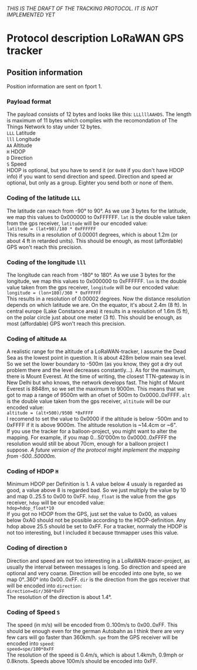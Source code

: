 *THIS IS THE DRAFT OF THE TRACKING PROTOCOL. IT IS NOT IMPLEMENTED YET*
# Protocol description LoRaWAN GPS tracker
## Position information
Position information are sent on fport 1.

### Payload format
The payload consists of 12 bytes and looks like this: `LLLlllAAHDS`. The length is maximum of 11 bytes which complies with the recomondation of The Things Network to stay under 12 bytes.  
`LLL` Latitude  
`lll` Longitude  
`AA` Altitude  
`H` HDOP  
`D` Direction  
`S` Speed  
HDOP is optional, but you have to send it (or `0x00` if you don't have HDOP info) if you want to send direction and speed. Direction and speed ar optional, but only as a group. Eighter you send both or none of them.

### Coding of the latitude `LLL`
The latitude can reach from -90° to 90°. As we use 3 bytes for the latitude, we map this values to 0x000000 to 0xFFFFFF. `lat` is the double value taken from the gps receiver, `latitude` will be our encoded value:  
```latitude = (lat+90)/180 * 0xFFFFFF```  
This results in a resolution of 0.00001 degrees, which is about 1.2m (or about 4 ft in retarded units). This should be enough, as most (affordable) GPS won't reach this precision.

### Coding of the longitude `lll`
The longitude can reach from -180° to 180°. As we use 3 bytes for the longitude, we map this values to 0x000000 to 0xFFFFFF. `lon` is the double value taken from the gps receiver, `longitude` will be our encoded value:  
```longitude = (lon+180)/360 * 0xFFFFFF```  
This results in a resolution of 0.00002 degrees. Now the distance resolution depends on which latitude we are. On the equator, it's about 2.4m (8 ft). In central europe (Lake Constance area) it results in a resolution of 1.6m (5 ft), on the polar circle just about one meter (3 ft). This should be enough, as most (affordable) GPS won't reach this precision.

### Coding of altitude `AA`
A realistic range for the altitude of a LoRaWAN-tracker, I assume the Dead Sea as the lowest point in question. It is about 428m below main sea level. So we set the lower boundary to -500m (as you know, they got a dry out problem there and the level decreases constantly...). As for the maximum, there is Mount Everest. At the time of writing, the closest TTN-gateway is in New Delhi but who knows, the network develops fast. The hight of Mount Everest is 8848m, so we set the maximum to 9000m. This means that we got to map a range of 9500m with an ofset of 500m to 0x0000..0xFFFF. `alt` is the double value taken from the gps receiver, `altitude` will be our encoded value:  
```altitude = (alt+500)/9500 *0xFFFF```  
I recomend to set the value to 0x0000 if the altitude is below -500m and to 0xFFFF if it is above 9000m. The altitude resolution is ~14.4cm or ~6".  
If you use the tracker for a balloon-project, you might want to alter the mapping. For example, if you map 0...50'000m to 0x0000..0xFFFF the resolution would still be about 70cm, enough for a balloon project I suppose. *A future version of the protocol might implement the mapping from -500..50000m.*

### Coding of HDOP `H`
Minimum HDOP per Definition is 1. A value below 4 usualy is regarded as good, a value above 8 is regarded bad. So we just multiply the value by 10 and map 0..25.5 to 0x00 to 0xFF. `hdop_float` is the value from the gps receiver, `hdop` will be our encoded value:  
```hdop=hdop_float*10```  
If you got no HDOP from the GPS, just set the value to 0x00, as values below 0xA0 should not be possible according to the HDOP-definition. Any hdop above 25.5 should be set to 0xFF. For a tracker, normaly the HDOP is not too interesting, but I included it because ttnmapper uses this value.

### Coding of direction `D`
Direction and speed are not too interesting in a LoRaWAN-tracer-project, as usually the interval between messages is long. So direction and speed are optional and very coarse. Direction will be encoded into one byte, so we map 0°..360° into 0x00..0xFF. `dir` is the direction from the gps receiver that will be encoded into `direction`:  
```direction=dir/360*0xFF```  
The resolution of the direction is about 1.4°.

### Coding of Speed `S`
The speed (in m/s) will be encoded from 0..100m/s to 0x00..0xFF. This should be enough even for the german Autobahn as I think there are very few cars will go faster than 360km/h. `spe` from the GPS receiver will be encoded into `speed`:  
```speed=spe/100*0xFF```  
The resolution of the speed is 0.4m/s, which is about 1.4km/h, 0.9mph or 0.8knots. Speeds above 100m/s should be encoded into 0xFF.
